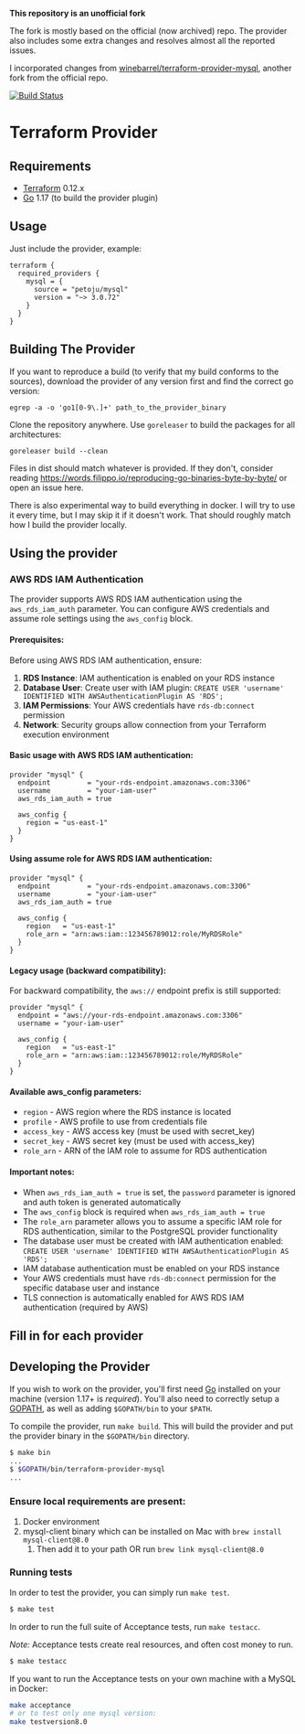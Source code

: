**This repository is an unofficial fork**

The fork is mostly based on the official (now archived) repo.
The provider also includes some extra changes and resolves almost all the
reported issues.

I incorporated changes from [winebarrel/terraform-provider-mysql](https://github.com/winebarrel/terraform-provider-mysql),
another fork from the official repo.

[![Build Status](https://www.travis-ci.com/petoju/terraform-provider-mysql.svg?branch=master)](https://www.travis-ci.com/petoju/terraform-provider-mysql)

Terraform Provider
==================

Requirements
------------

-	[Terraform](https://www.terraform.io/downloads.html) 0.12.x
-	[Go](https://golang.org/doc/install) 1.17 (to build the provider plugin)

Usage
-----

Just include the provider, example:

```hcl
terraform {
  required_providers {
    mysql = {
      source = "petoju/mysql"
      version = "~> 3.0.72"
    }
  }
}
```

Building The Provider
---------------------

If you want to reproduce a build (to verify that my build conforms to the sources),
download the provider of any version first and find the correct go version:
```
egrep -a -o 'go1[0-9\.]+' path_to_the_provider_binary
```

Clone the repository anywhere. Use `goreleaser` to build the packages for all architectures:
```
goreleaser build --clean
```

Files in dist should match whatever is provided. If they don't, consider reading
https://words.filippo.io/reproducing-go-binaries-byte-by-byte/ or open an issue here.

There is also experimental way to build everything in docker. I will try to use it every time,
but I may skip it if it doesn't work. That should roughly match how I build the provider locally.

Using the provider
----------------------

### AWS RDS IAM Authentication

The provider supports AWS RDS IAM authentication using the `aws_rds_iam_auth` parameter. You can configure AWS credentials and assume role settings using the `aws_config` block.

#### Prerequisites:

Before using AWS RDS IAM authentication, ensure:

1. **RDS Instance**: IAM authentication is enabled on your RDS instance
2. **Database User**: Create user with IAM plugin: `CREATE USER 'username' IDENTIFIED WITH AWSAuthenticationPlugin AS 'RDS';`
3. **IAM Permissions**: Your AWS credentials have `rds-db:connect` permission
4. **Network**: Security groups allow connection from your Terraform execution environment

#### Basic usage with AWS RDS IAM authentication:

```hcl
provider "mysql" {
  endpoint         = "your-rds-endpoint.amazonaws.com:3306"
  username         = "your-iam-user"
  aws_rds_iam_auth = true
  
  aws_config {
    region = "us-east-1"
  }
}
```

#### Using assume role for AWS RDS IAM authentication:

```hcl
provider "mysql" {
  endpoint         = "your-rds-endpoint.amazonaws.com:3306"
  username         = "your-iam-user"
  aws_rds_iam_auth = true
  
  aws_config {
    region   = "us-east-1"
    role_arn = "arn:aws:iam::123456789012:role/MyRDSRole"
  }
}
```

#### Legacy usage (backward compatibility):

For backward compatibility, the `aws://` endpoint prefix is still supported:

```hcl
provider "mysql" {
  endpoint = "aws://your-rds-endpoint.amazonaws.com:3306"
  username = "your-iam-user"
  
  aws_config {
    region   = "us-east-1"
    role_arn = "arn:aws:iam::123456789012:role/MyRDSRole"
  }
}
```

#### Available aws_config parameters:

- `region` - AWS region where the RDS instance is located
- `profile` - AWS profile to use from credentials file
- `access_key` - AWS access key (must be used with secret_key)
- `secret_key` - AWS secret key (must be used with access_key)  
- `role_arn` - ARN of the IAM role to assume for RDS authentication

#### Important notes:

- When `aws_rds_iam_auth = true` is set, the `password` parameter is ignored and auth token is generated automatically
- The `aws_config` block is required when `aws_rds_iam_auth = true`
- The `role_arn` parameter allows you to assume a specific IAM role for RDS authentication, similar to the PostgreSQL provider functionality
- The database user must be created with IAM authentication enabled: `CREATE USER 'username' IDENTIFIED WITH AWSAuthenticationPlugin AS 'RDS';`
- IAM database authentication must be enabled on your RDS instance
- Your AWS credentials must have `rds-db:connect` permission for the specific database user and instance
- TLS connection is automatically enabled for AWS RDS IAM authentication (required by AWS)

## Fill in for each provider

Developing the Provider
---------------------------

If you wish to work on the provider, you'll first need [Go](http://www.golang.org) installed on your machine (version 1.17+ is *required*). You'll also need to correctly setup a [GOPATH](http://golang.org/doc/code.html#GOPATH), as well as adding `$GOPATH/bin` to your `$PATH`.

To compile the provider, run `make build`. This will build the provider and put the provider binary in the `$GOPATH/bin` directory.

```sh
$ make bin
...
$ $GOPATH/bin/terraform-provider-mysql
...
```
### Ensure local requirements are present:

1. Docker environment
2. mysql-client binary which can be installed on Mac with `brew install mysql-client@8.0`
   1. Then add it to your path OR run `brew link mysql-client@8.0`

### Running tests

In order to test the provider, you can simply run `make test`.

```sh
$ make test
```

In order to run the full suite of Acceptance tests, run `make testacc`.

*Note:* Acceptance tests create real resources, and often cost money to run.

```sh
$ make testacc
```

If you want to run the Acceptance tests on your own machine with a MySQL in Docker:

```bash
make acceptance
# or to test only one mysql version:
make testversion8.0
```
